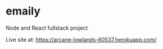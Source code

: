 # emaily
Node and React fullstack project

Live site at: https://arcane-lowlands-60537.herokuapp.com/
